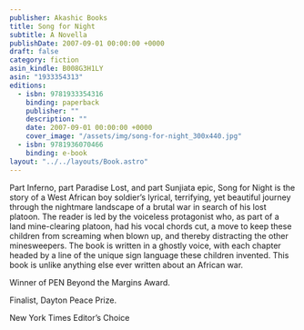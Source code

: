```yaml
---
publisher: Akashic Books
title: Song for Night
subtitle: A Novella
publishDate: 2007-09-01 00:00:00 +0000
draft: false
category: fiction
asin_kindle: B008G3H1LY
asin: "1933354313"
editions:
  - isbn: 9781933354316
    binding: paperback
    publisher: ""
    description: ""
    date: 2007-09-01 00:00:00 +0000
    cover_image: "/assets/img/song-for-night_300x440.jpg"
  - isbn: 9781936070466
    binding: e-book
layout: "../../layouts/Book.astro"
---
```


Part Inferno, part Paradise Lost, and part Sunjiata epic, Song for Night is the story of a West African boy soldier’s lyrical, terrifying, yet beautiful journey through the nightmare landscape of a brutal war in search of his lost platoon. The reader is led by the voiceless protagonist who, as part of a land mine-clearing platoon, had his vocal chords cut, a move to keep these children from screaming when blown up, and thereby distracting the other minesweepers. The book is written in a ghostly voice, with each chapter headed by a line of the unique sign language these children invented. This book is unlike anything else ever written about an African war.

Winner of PEN Beyond the Margins Award.

Finalist, Dayton Peace Prize.

New York Times Editor’s Choice
